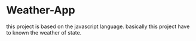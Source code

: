# Weather-App
this project is based on the javascript language. basically this project have to known the weather of state.
